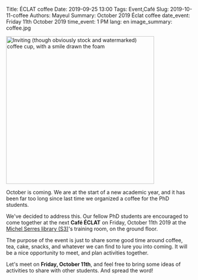 Title:  ÉCLAT coffee
Date: 2019-09-25 13:00
Tags: Event,Café
Slug: 2019-10-11-coffee
Authors: Mayeul
Summary: October 2019 Éclat coffee
date_event: Friday 11th October 2019
time_event: 1 PM
lang: en
image_summary: coffee.jpg

<img src="/images/coffee.jpg" style="width:400px;" alt="Inviting (though obviously stock and watermarked) coffee cup, with a smile drawn the foam">

October is coming. We are at the start of a new academic year, and it has been 
far too long since last time we organized a coffee for the PhD students.

We've decided to address this. Our fellow PhD students are encouraged to come 
together at the next __Café ÉCLAT__ on Friday, October 11th 2019 at the [Michel 
Serres library 
(S3)](https://www.openstreetmap.org/way/25310922#map=19/45.78284/4.76807)'s 
training room, on the ground floor.

The purpose of the event is just to share some good time around coffee, tea, 
cake, snacks, and whatever we can find to lure you into coming. It will be a 
nice opportunity to meet, and plan activities together.

Let's meet on **Friday, October 11th**, and feel free to bring some ideas of
activities to share with other students. And spread the word!

